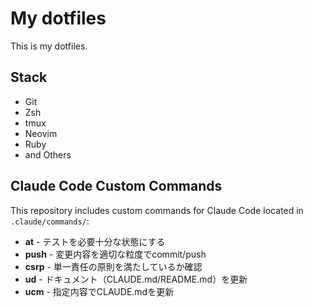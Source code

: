 My dotfiles
=============

This is my dotfiles.

## Stack

- Git
- Zsh
- tmux
- Neovim
- Ruby
- and Others

## Claude Code Custom Commands

This repository includes custom commands for Claude Code located in `.claude/commands/`:

- **at** - テストを必要十分な状態にする
- **push** - 変更内容を適切な粒度でcommit/push
- **csrp** - 単一責任の原則を満たしているか確認
- **ud** - ドキュメント（CLAUDE.md/README.md）を更新
- **ucm** - 指定内容でCLAUDE.mdを更新
